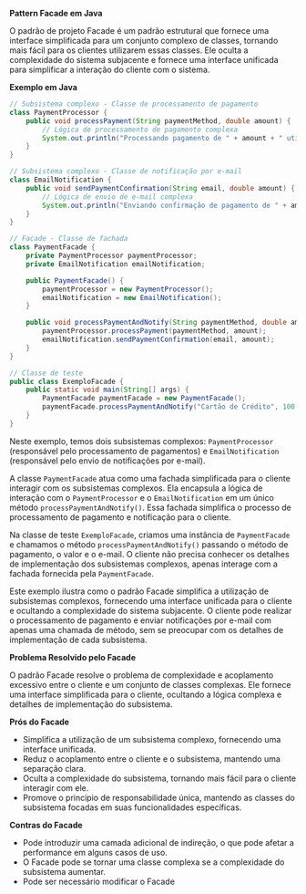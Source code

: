 **Pattern Facade em Java**

O padrão de projeto Facade é um padrão estrutural que fornece uma interface simplificada para um conjunto complexo de classes, tornando mais fácil para os clientes utilizarem essas classes. Ele oculta a complexidade do sistema subjacente e fornece uma interface unificada para simplificar a interação do cliente com o sistema.

**Exemplo em Java**

```java
// Subsistema complexo - Classe de processamento de pagamento
class PaymentProcessor {
    public void processPayment(String paymentMethod, double amount) {
        // Lógica de processamento de pagamento complexa
        System.out.println("Processando pagamento de " + amount + " utilizando " + paymentMethod);
    }
}

// Subsistema complexo - Classe de notificação por e-mail
class EmailNotification {
    public void sendPaymentConfirmation(String email, double amount) {
        // Lógica de envio de e-mail complexa
        System.out.println("Enviando confirmação de pagamento de " + amount + " para " + email);
    }
}

// Facade - Classe de fachada
class PaymentFacade {
    private PaymentProcessor paymentProcessor;
    private EmailNotification emailNotification;

    public PaymentFacade() {
        paymentProcessor = new PaymentProcessor();
        emailNotification = new EmailNotification();
    }

    public void processPaymentAndNotify(String paymentMethod, double amount, String email) {
        paymentProcessor.processPayment(paymentMethod, amount);
        emailNotification.sendPaymentConfirmation(email, amount);
    }
}

// Classe de teste
public class ExemploFacade {
    public static void main(String[] args) {
        PaymentFacade paymentFacade = new PaymentFacade();
        paymentFacade.processPaymentAndNotify("Cartão de Crédito", 100.0, "usuario@example.com");
    }
}
```

Neste exemplo, temos dois subsistemas complexos: `PaymentProcessor` (responsável pelo processamento de pagamentos) e `EmailNotification` (responsável pelo envio de notificações por e-mail).

A classe `PaymentFacade` atua como uma fachada simplificada para o cliente interagir com os subsistemas complexos. Ela encapsula a lógica de interação com o `PaymentProcessor` e o `EmailNotification` em um único método `processPaymentAndNotify()`. Essa fachada simplifica o processo de processamento de pagamento e notificação para o cliente.

Na classe de teste `ExemploFacade`, criamos uma instância de `PaymentFacade` e chamamos o método `processPaymentAndNotify()` passando o método de pagamento, o valor e o e-mail. O cliente não precisa conhecer os detalhes de implementação dos subsistemas complexos, apenas interage com a fachada fornecida pela `PaymentFacade`.

Este exemplo ilustra como o padrão Facade simplifica a utilização de subsistemas complexos, fornecendo uma interface unificada para o cliente e ocultando a complexidade do sistema subjacente. O cliente pode realizar o processamento de pagamento e enviar notificações por e-mail com apenas uma chamada de método, sem se preocupar com os detalhes de implementação de cada subsistema.

**Problema Resolvido pelo Facade**

O padrão Facade resolve o problema de complexidade e acoplamento excessivo entre o cliente e um conjunto de classes complexas. Ele fornece uma interface simplificada para o cliente, ocultando a lógica complexa e detalhes de implementação do subsistema.

**Prós do Facade**
- Simplifica a utilização de um subsistema complexo, fornecendo uma interface unificada.
- Reduz o acoplamento entre o cliente e o subsistema, mantendo uma separação clara.
- Oculta a complexidade do subsistema, tornando mais fácil para o cliente interagir com ele.
- Promove o princípio de responsabilidade única, mantendo as classes do subsistema focadas em suas funcionalidades específicas.

**Contras do Facade**
- Pode introduzir uma camada adicional de indireção, o que pode afetar a performance em alguns casos de uso.
- O Facade pode se tornar uma classe complexa se a complexidade do subsistema aumentar.
- Pode ser necessário modificar o Facade